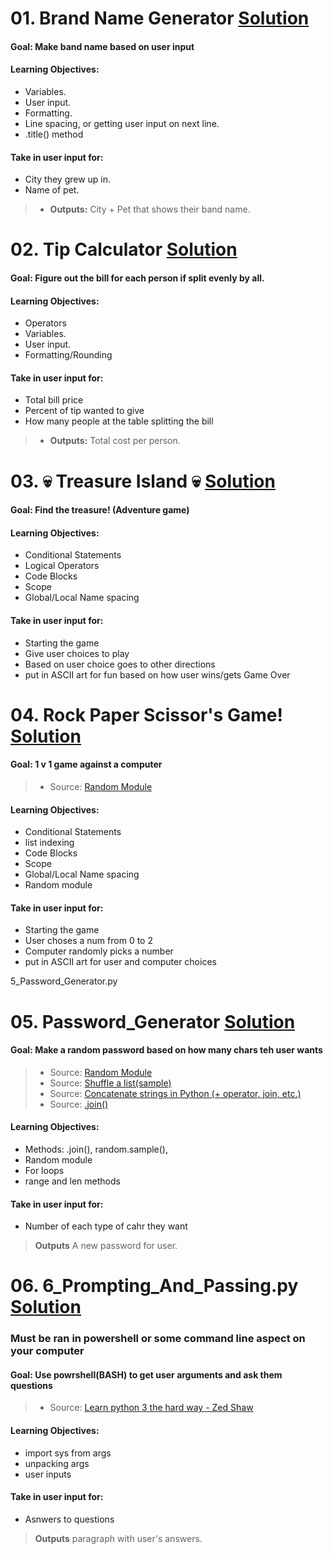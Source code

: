 # 01. Brand Name Generator [Solution](https://github.com/Jtrahan88/Python-Fundamentals/blob/main/01.%20Basic%20Syntax%2C%20Conditional%20Statements%20and%20Loops/01_Project_Band_Name_Generator.py)
#### Goal: Make band name based on user input
#### Learning Objectives:
 * Variables.
 * User input.
 * Formatting.
 * Line spacing, or getting user input on next line.
 * .title() method
#### Take in user input for:
 * City they grew up in.
 * Name of pet.
 > * **Outputs:** City + Pet that shows their band name.

# 02. Tip Calculator [Solution](https://github.com/Jtrahan88/Python-Fundamentals/blob/main/01.%20Basic%20Syntax%2C%20Conditional%20Statements%20and%20Loops/2_Project_Tip_Calculator.py)
#### Goal: Figure out the bill for each person if split evenly by all.
#### Learning Objectives:
 * Operators
 * Variables.
 * User input.
 * Formatting/Rounding
 
#### Take in user input for:
 * Total bill price
 * Percent of tip wanted to give
 * How many people at the table splitting the bill
 > * **Outputs:** Total cost per person.

# 03. 💀 Treasure Island 💀 [Solution](https://github.com/Jtrahan88/Python-Fundamentals/blob/main/01.%20Basic%20Syntax%2C%20Conditional%20Statements%20and%20Loops/3_Treasure_Island.py)

#### Goal: Find the treasure! (Adventure game)
#### Learning Objectives:
 * Conditional Statements
 * Logical Operators
 * Code Blocks
 * Scope
 * Global/Local Name spacing
#### Take in user input for:
 * Starting the game
 * Give user choices to play
 * Based on user choice goes to other directions
 * put in ASCII art for fun based on how user wins/gets Game Over
 
 
 
 # 04. Rock Paper Scissor's Game! [Solution](https://github.com/Jtrahan88/Python-Fundamentals/blob/main/01.%20Basic%20Syntax%2C%20Conditional%20Statements%20and%20Loops/4_Rock_Papper_Scissors.py)

#### Goal: 1 v 1 game against a computer
> * Source: [Random Module](https://docs.python.org/3/library/random.html)
#### Learning Objectives:
 * Conditional Statements
 * list indexing
 * Code Blocks
 * Scope
 * Global/Local Name spacing
 * Random module
#### Take in user input for:
 * Starting the game
 * User choses a num from 0 to 2
 * Computer randomly picks a number
 * put in ASCII art for user and computer choices

5_Password_Generator.py

 # 05. Password_Generator [Solution](https://github.com/Jtrahan88/Python/blob/main/01.%20Basic%20Syntax%2C%20Conditional%20Statements%20and%20Loops/5_Password_Generator.py)

#### Goal: Make a random password based on how many chars teh user wants
> * Source: [Random Module](https://docs.python.org/3/library/random.html)
> * Source: [Shuffle a list(sample)](https://note.nkmk.me/en/python-random-shuffle/#:~:text=To%20shuffle%20strings%20or%20tuples,to%20a%20string%20or%20tuple.)
> * Source: [Concatenate strings in Python (+ operator, join, etc.)](https://note.nkmk.me/en/python-string-concat/)
> * Source: [.join()](https://www.w3schools.com/python/ref_string_join.asp)
#### Learning Objectives:
 * Methods: .join(), random.sample(), 
 * Random module
 * For loops
 * range and len methods
#### Take in user input for:
 * Number of each type of cahr they want
 > **Outputs** A new password for user. 
 
 
 
  # 06. 6_Prompting_And_Passing.py [Solution]()
  ### Must be ran in powershell or some command line aspect on your computer

#### Goal: Use powrshell(BASH) to get user arguments and ask them questions
> * Source: [Learn python 3 the hard way - Zed Shaw](https://www.informit.com/store/learn-python-3-the-hard-way-a-very-simple-introduction-9780134692883)

#### Learning Objectives:
 * import sys from args
 * unpacking args
 * user inputs
#### Take in user input for:
 * Asnwers to questions
 > **Outputs** paragraph with user's answers. 
